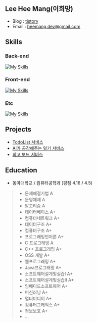## Lee Hee Mang(이희망)
- Blog : [tistory](https://server-technology.tistory.com/)
- Email : heemang.dev@gmail.com

## Skills
### Back-end
[![My Skills](https://skillicons.dev/icons?i=java,kotlin,spring,mysql,redis)](https://skillicons.dev)

### Front-end
[![My Skills](https://skillicons.dev/icons?i=js,react)](https://skillicons.dev)

### Etc
[![My Skills](https://skillicons.dev/icons?i=docker,git,githubactions)](https://skillicons.dev)

## Projects 
- <a href="https://github.com/heemanglee/todobuddy-backend"> TodoList 서비스</a> 
- <a href="https://github.com/heemanglee/written-me"> AI가 공감해주는 일기 서비스</a> 
- <a href="https://github.com/donga-it-club/past-foward-backend"> 회고 보드 서비스</a>

## Education
- 동아대학교 / 컴퓨터공학과 (평점 4.16 / 4.5)
> - 문제해결기법 A
> - 운영체제 A
> - 알고리즘 A
> - 데이터베이스 A+
> - 컴퓨터네트워크 A+
> - 데이터구조 A+
> - 컴퓨터구조 A+
> - 프로그래밍언어론 A+ 
> - C 프로그래밍 A
> - C++ 프로그래밍 A+
> - OSS 개발 A+
> - 웹프로그래밍 A+
> - Java프로그래밍 A+
> - 소프트웨어설계및실습I A+
> - 소프트웨어설계및실습II A+
> - 임베디드소프트웨어 A+
> - 머신러닝 A+
> - 멀티미디어 A+
> - 컴퓨터그래픽스 A+
> - 정보보호 A+
> - ...
